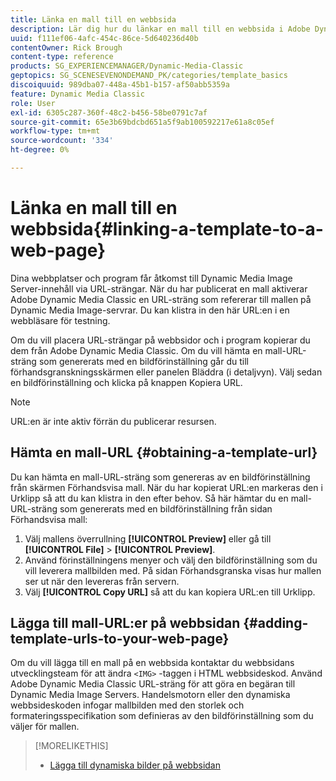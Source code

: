 ```yaml
---
title: Länka en mall till en webbsida
description: Lär dig hur du länkar en mall till en webbsida i Adobe Dynamic Media Classic.
uuid: f111ef06-4afc-454c-86ce-5d640236d40b
contentOwner: Rick Brough
content-type: reference
products: SG_EXPERIENCEMANAGER/Dynamic-Media-Classic
geptopics: SG_SCENESEVENONDEMAND_PK/categories/template_basics
discoiquuid: 989dba07-448a-45b1-b157-af50abb5359a
feature: Dynamic Media Classic
role: User
exl-id: 6305c287-360f-48c2-b456-58be0791c7af
source-git-commit: 65e3b69bdcbd651a5f9ab100592217e61a8c05ef
workflow-type: tm+mt
source-wordcount: '334'
ht-degree: 0%

---
```


# Länka en mall till en webbsida{#linking-a-template-to-a-web-page}

Dina webbplatser och program får åtkomst till Dynamic Media Image Server-innehåll via URL-strängar. När du har publicerat en mall aktiverar Adobe Dynamic Media Classic en URL-sträng som refererar till mallen på Dynamic Media Image-servrar. Du kan klistra in den här URL:en i en webbläsare för testning.

Om du vill placera URL-strängar på webbsidor och i program kopierar du dem från Adobe Dynamic Media Classic. Om du vill hämta en mall-URL-sträng som genererats med en bildförinställning går du till förhandsgranskningsskärmen eller panelen Bläddra (i detaljvyn). Välj sedan en bildförinställning och klicka på knappen Kopiera URL.

>[!NOTE]
>
>URL:en är inte aktiv förrän du publicerar resursen.

## Hämta en mall-URL {#obtaining-a-template-url}

Du kan hämta en mall-URL-sträng som genereras av en bildförinställning från skärmen Förhandsvisa mall. När du har kopierat URL:en markeras den i Urklipp så att du kan klistra in den efter behov. Så här hämtar du en mall-URL-sträng som genererats med en bildförinställning från sidan Förhandsvisa mall:

1. Välj mallens överrullning **[!UICONTROL Preview]** eller gå till **[!UICONTROL File]** > **[!UICONTROL Preview]**.
1. Använd förinställningens menyer och välj den bildförinställning som du vill leverera mallbilden med. På sidan Förhandsgranska visas hur mallen ser ut när den levereras från servern.
1. Välj **[!UICONTROL Copy URL]** så att du kan kopiera URL:en till Urklipp.

## Lägga till mall-URL:er på webbsidan {#adding-template-urls-to-your-web-page}

Om du vill lägga till en mall på en webbsida kontaktar du webbsidans utvecklingsteam för att ändra `<IMG>` -taggen i HTML webbsideskod. Använd Adobe Dynamic Media Classic URL-sträng för att göra en begäran till Dynamic Media Image Servers. Handelsmotorn eller den dynamiska webbsideskoden infogar mallbilden med den storlek och formateringsspecifikation som definieras av den bildförinställning som du väljer för mallen.

>[!MORELIKETHIS]
>
>* [Lägga till dynamiska bilder på webbsidan](linking-urls-web-application.md#adding_dynamic_images_to_your_web_page)

